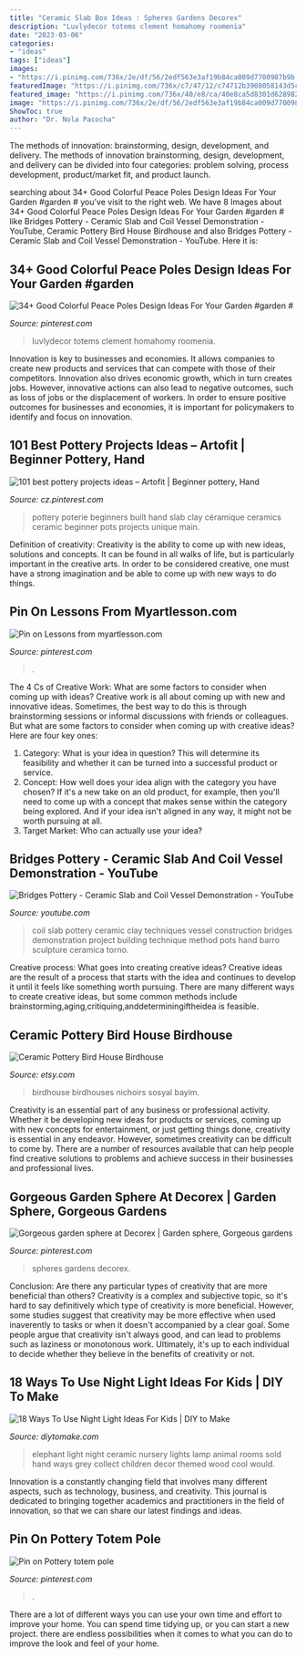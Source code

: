 ```yaml
---
title: "Ceramic Slab Box Ideas : Spheres Gardens Decorex"
description: "Luvlydecor totems clement homahomy roomenia"
date: "2023-03-06"
categories:
- "ideas"
tags: ["ideas"]
images:
- "https://i.pinimg.com/736x/2e/df/56/2edf563e3af19b84ca009d7700987b9b.jpg"
featuredImage: "https://i.pinimg.com/736x/c7/47/12/c74712b3908058143d5c621371a03049.jpg"
featured_image: "https://i.pinimg.com/736x/40/e8/ca/40e8ca5d8301d62898219e520937c013.jpg"
image: "https://i.pinimg.com/736x/2e/df/56/2edf563e3af19b84ca009d7700987b9b.jpg"
ShowToc: true
author: "Dr. Nola Pacocha"
---
```



The methods of innovation: brainstorming, design, development, and delivery.
The methods of innovation brainstorming, design, development, and delivery can be divided into four categories: problem solving, process development, product/market fit, and product launch.

	

		
searching about 34+ Good Colorful Peace Poles Design Ideas For Your Garden #garden # you've visit to the right web. We have 8 Images about 34+ Good Colorful Peace Poles Design Ideas For Your Garden #garden # like Bridges Pottery - Ceramic Slab and Coil Vessel Demonstration - YouTube, Ceramic Pottery Bird House Birdhouse and also Bridges Pottery - Ceramic Slab and Coil Vessel Demonstration - YouTube. Here it is:
		
    
## 34+ Good Colorful Peace Poles Design Ideas For Your Garden #garden #

<img loading=lazy src="https://i.pinimg.com/736x/c7/47/12/c74712b3908058143d5c621371a03049.jpg" onerror="this.onerror=null;this.src='https://tse2.mm.bing.net/th?id=OIP.pu5MlUxLvIYYwz2RUh0WzgHaPK&amp;pid=15.1';" alt="34+ Good Colorful Peace Poles Design Ideas For Your Garden #garden #">

_Source: pinterest.com_

>luvlydecor totems clement homahomy roomenia. 

	

Innovation is key to businesses and economies. It allows companies to create new products and services that can compete with those of their competitors. Innovation also drives economic growth, which in turn creates jobs. However, innovative actions can also lead to negative outcomes, such as loss of jobs or the displacement of workers. In order to ensure positive outcomes for businesses and economies, it is important for policymakers to identify and focus on innovation.

    
## 101 Best Pottery Projects Ideas – Artofit | Beginner Pottery, Hand

<img loading=lazy src="https://i.pinimg.com/736x/40/e8/ca/40e8ca5d8301d62898219e520937c013.jpg" onerror="this.onerror=null;this.src='https://tse1.mm.bing.net/th?id=OIP.RYksUWfJhD6JMVMnuylFuAAAAA&amp;pid=15.1';" alt="101 best pottery projects ideas – Artofit | Beginner pottery, Hand">

_Source: cz.pinterest.com_

>pottery poterie beginners built hand slab clay céramique ceramics ceramic beginner pots projects unique main. 

	

Definition of creativity:
Creativity is the ability to come up with new ideas, solutions and concepts. It can be found in all walks of life, but is particularly important in the creative arts. In order to be considered creative, one must have a strong imagination and be able to come up with new ways to do things.

    
## Pin On Lessons From Myartlesson.com

<img loading=lazy src="https://i.pinimg.com/736x/f7/e2/47/f7e247b744e5551c940c5d25829e7ea2.jpg" onerror="this.onerror=null;this.src='https://tse2.mm.bing.net/th?id=OIP.c5zzvvQIl609kIZe_Wu1UgHaLJ&amp;pid=15.1';" alt="Pin on Lessons from myartlesson.com">

_Source: pinterest.com_

>. 

	

The 4 Cs of Creative Work: What are some factors to consider when coming up with ideas?
Creative work is all about coming up with new and innovative ideas. Sometimes, the best way to do this is through brainstorming sessions or informal discussions with friends or colleagues. But what are some factors to consider when coming up with creative ideas? Here are four key ones:
1. Category: What is your idea in question? This will determine its feasibility and whether it can be turned into a successful product or service.
2. Concept: How well does your idea align with the category you have chosen? If it's a new take on an old product, for example, then you'll need to come up with a concept that makes sense within the category being explored. And if your idea isn't aligned in any way, it might not be worth pursuing at all.
3. Target Market: Who can actually use your idea?

    
## Bridges Pottery - Ceramic Slab And Coil Vessel Demonstration - YouTube

<img loading=lazy src="http://i.ytimg.com/vi/2dsOf2uj3Zw/maxresdefault.jpg" onerror="this.onerror=null;this.src='https://tse2.mm.bing.net/th?id=OIP.omcUvU7S4eIZawwqWsQOcQHaEK&amp;pid=15.1';" alt="Bridges Pottery - Ceramic Slab and Coil Vessel Demonstration - YouTube">

_Source: youtube.com_

>coil slab pottery ceramic clay techniques vessel construction bridges demonstration project building technique method pots hand barro sculpture ceramica torno. 

	

Creative process: What goes into creating creative ideas?
Creative ideas are the result of a process that starts with the idea and continues to develop it until it feels like something worth pursuing. There are many different ways to create creative ideas, but some common methods include brainstorming,aging,critiquing,anddeterminingiftheidea is feasible.

    
## Ceramic Pottery Bird House Birdhouse

<img loading=lazy src="https://img0.etsystatic.com/000/0/6762927/il_fullxfull.313765564.jpg" onerror="this.onerror=null;this.src='https://tse4.mm.bing.net/th?id=OIP.14xkHIHDkIA1of2bsrCeZgHaLH&amp;pid=15.1';" alt="Ceramic Pottery Bird House Birdhouse">

_Source: etsy.com_

>birdhouse birdhouses nichoirs sosyal bayim. 

	

Creativity is an essential part of any business or professional activity. Whether it be developing new ideas for products or services, coming up with new concepts for entertainment, or just getting things done, creativity is essential in any endeavor. However, sometimes creativity can be difficult to come by. There are a number of resources available that can help people find creative solutions to problems and achieve success in their businesses and professional lives.

    
## Gorgeous Garden Sphere At Decorex | Garden Sphere, Gorgeous Gardens

<img loading=lazy src="https://i.pinimg.com/736x/2e/df/56/2edf563e3af19b84ca009d7700987b9b.jpg" onerror="this.onerror=null;this.src='https://tse1.mm.bing.net/th?id=OIP.fXiW1mtOUbCONGkoEbKqngHaJ3&amp;pid=15.1';" alt="Gorgeous garden sphere at Decorex | Garden sphere, Gorgeous gardens">

_Source: pinterest.com_

>spheres gardens decorex. 

	

Conclusion: Are there any particular types of creativity that are more beneficial than others?
Creativity is a complex and subjective topic, so it's hard to say definitively which type of creativity is more beneficial. However, some studies suggest that creativity may be more effective when used inaverently to tasks or when it doesn't accompanied by a clear goal. Some people argue that creativity isn't always good, and can lead to problems such as laziness or monotonous work. Ultimately, it's up to each individual to decide whether they believe in the benefits of creativity or not.

    
## 18 Ways To Use Night Light Ideas For Kids | DIY To Make

<img loading=lazy src="http://www.diytomake.com/wp-content/uploads/2017/02/Ceramic-Elephant-Night-Light.jpg" onerror="this.onerror=null;this.src='https://tse1.mm.bing.net/th?id=OIP.6DuXZ_3nJhUOq1dvrt-DlgHaJ4&amp;pid=15.1';" alt="18 Ways To Use Night Light Ideas For Kids | DIY to Make">

_Source: diytomake.com_

>elephant light night ceramic nursery lights lamp animal rooms sold hand ways grey collect children decor themed wood cool would. 

	

Innovation is a constantly changing field that involves many different aspects, such as technology, business, and creativity. This journal is dedicated to bringing together academics and practitioners in the field of innovation, so that we can share our latest findings and ideas.

    
## Pin On Pottery Totem Pole

<img loading=lazy src="https://i.pinimg.com/736x/19/5f/b6/195fb6c499e1d4f9416f43333c324cf3.jpg" onerror="this.onerror=null;this.src='https://tse3.mm.bing.net/th?id=OIP.aK60phlJ3gLamNp1DZOODgHaSL&amp;pid=15.1';" alt="Pin on Pottery totem pole">

_Source: pinterest.com_

>. 

	

There are a lot of different ways you can use your own time and effort to improve your home. You can spend time tidying up, or you can start a new project. there are endless possibilities when it comes to what you can do to improve the look and feel of your home.


